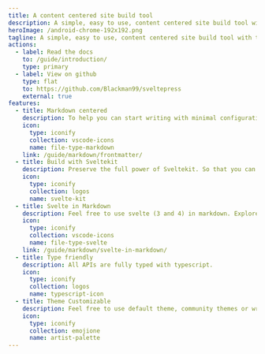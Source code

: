 ```yaml
---
title: A content centered site build tool
description: A simple, easy to use, content centered site build tool with the full power of Sveltekit.
heroImage: /android-chrome-192x192.png
tagline: A simple, easy to use, content centered site build tool with the full power of Sveltekit.
actions:
  - label: Read the docs
    to: /guide/introduction/
    type: primary
  - label: View on github
    type: flat
    to: https://github.com/Blackman99/sveltepress
    external: true
features:
  - title: Markdown centered
    description: To help you can start writing with minimal configuration.
    icon:
      type: iconify
      collection: vscode-icons
      name: file-type-markdown
    link: /guide/markdown/frontmatter/
  - title: Build with Sveltekit
    description: Preserve the full power of Sveltekit. So that you can do more than SSG.
    icon:
      type: iconify
      collection: logos
      name: svelte-kit
  - title: Svelte in Markdown
    description: Feel free to use svelte (3 and 4) in markdown. Explore infinite possibilities.
    icon:
      type: iconify
      collection: vscode-icons
      name: file-type-svelte
    link: /guide/markdown/svelte-in-markdown/
  - title: Type friendly
    description: All APIs are fully typed with typescript.
    icon:
      type: iconify
      collection: logos
      name: typescript-icon
  - title: Theme Customizable
    description: Feel free to use default theme, community themes or write your own.
    icon:
      type: iconify
      collection: emojione
      name: artist-palette
---
```

